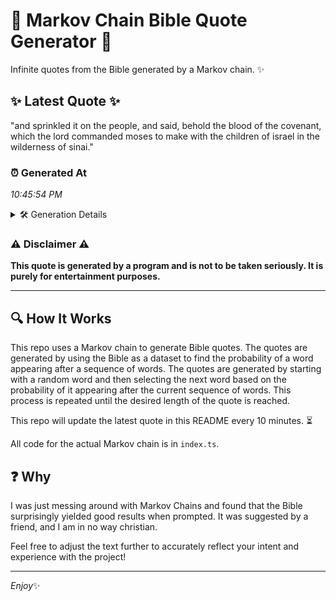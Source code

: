 # 📖 Markov Chain Bible Quote Generator 📖

Infinite quotes from the Bible generated by a Markov chain. ✨

## ✨ Latest Quote ✨
"and sprinkled it on the people, and said, behold the blood of the covenant, which the lord commanded moses to make with the children of israel in the wilderness of sinai."

### ⏰ Generated At
*10:45:54 PM*

<details>
    <summary>🛠️ Generation Details</summary>
    <p>
        <strong>🌱 Seed:</strong> and<br>
        <strong>🔄 Iterations:</strong> 30<br>
        <strong>📜 Context History:</strong><br>[ and ]: sprinkled<br>[ and, sprinkled ]: it<br>[ and, sprinkled, it ]: on<br>[ and, sprinkled, it, on ]: the<br>[ and, sprinkled, it, on, the ]: people,<br>[ and, sprinkled, it, on, the, people, ]: and<br>[ sprinkled, it, on, the, people,, and ]: said,<br>[ it, on, the, people,, and, said, ]: behold<br>[ on, the, people,, and, said,, behold ]: the<br>[ the, people,, and, said,, behold, the ]: blood<br>[ people,, and, said,, behold, the, blood ]: of<br>[ and, said,, behold, the, blood, of ]: the<br>[ said,, behold, the, blood, of, the ]: covenant,<br>[ behold, the, blood, of, the, covenant, ]: which<br>[ the, blood, of, the, covenant,, which ]: the<br>[ blood, of, the, covenant,, which, the ]: lord<br>[ of, the, covenant,, which, the, lord ]: commanded<br>[ the, covenant,, which, the, lord, commanded ]: moses<br>[ covenant,, which, the, lord, commanded, moses ]: to<br>[ which, the, lord, commanded, moses, to ]: make<br>[ the, lord, commanded, moses, to, make ]: with<br>[ lord, commanded, moses, to, make, with ]: the<br>[ commanded, moses, to, make, with, the ]: children<br>[ moses, to, make, with, the, children ]: of<br>[ to, make, with, the, children, of ]: israel<br>[ make, with, the, children, of, israel ]: in<br>[ with, the, children, of, israel, in ]: the<br>[ the, children, of, israel, in, the ]: wilderness<br>[ children, of, israel, in, the, wilderness ]: of<br>[ of, israel, in, the, wilderness, of ]: sinai.<br>
    </p>
</details>

### ⚠️ Disclaimer ⚠️
**This quote is generated by a program and is not to be taken seriously. It is purely for entertainment purposes.**

---

## 🔍 How It Works

This repo uses a Markov chain to generate Bible quotes. The quotes are generated by using the Bible as a dataset to find the probability of a word appearing after a sequence of words. The quotes are generated by starting with a random word and then selecting the next word based on the probability of it appearing after the current sequence of words. This process is repeated until the desired length of the quote is reached.

This repo will update the latest quote in this README every 10 minutes. ⏳

All code for the actual Markov chain is in `index.ts`.

## ❓ Why

I was just messing around with Markov Chains and found that the Bible surprisingly yielded good results when prompted. 
It was suggested by a friend, and I am in no way christian.

Feel free to adjust the text further to accurately reflect your intent and experience with the project!

---

*Enjoy*✨
